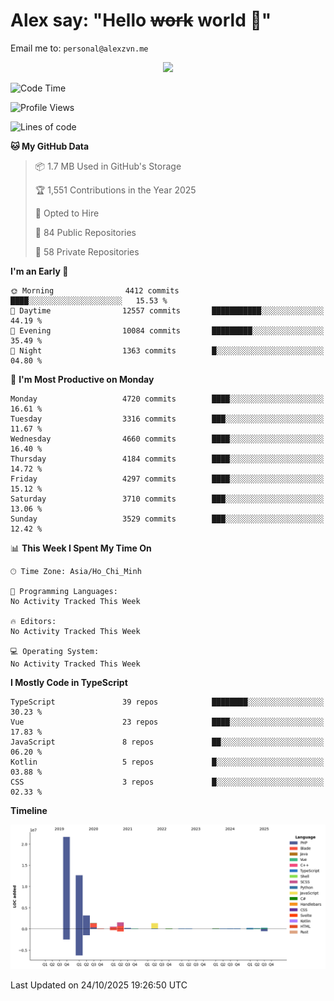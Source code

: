# Alex say: "Hello ~~work~~ world 🐾"
Email me to: `personal@alexzvn.me`


<p align=center>
  <a href="https://skillicons.dev">
    <img src="https://skillicons.dev/icons?i=ts,js,php,nodejs,bun,vue,nuxt,react,svelte,tauri,laravel,rust,mongodb,docker,electron,redis,rabbitmq,tailwind,git,cloudflare,elysia,mysql,nginx,rollupjs,sentry,ubuntu,yarn,html,css,vite" />
  </a>
</p>

<!--START_SECTION:waka-->
![Code Time](http://img.shields.io/badge/Code%20Time-1%2C066%20hrs%2055%20mins-blue)

![Profile Views](http://img.shields.io/badge/Profile%20Views-2-blue)

![Lines of code](https://img.shields.io/badge/From%20Hello%20World%20I%27ve%20Written-43.7%20million%20lines%20of%20code-blue)

**🐱 My GitHub Data** 

> 📦 1.7 MB Used in GitHub's Storage 
 > 
> 🏆 1,551 Contributions in the Year 2025
 > 
> 💼 Opted to Hire
 > 
> 📜 84 Public Repositories 
 > 
> 🔑 58 Private Repositories 
 > 
**I'm an Early 🐤** 

```text
🌞 Morning                4412 commits        ████░░░░░░░░░░░░░░░░░░░░░   15.53 % 
🌆 Daytime                12557 commits       ███████████░░░░░░░░░░░░░░   44.19 % 
🌃 Evening                10084 commits       █████████░░░░░░░░░░░░░░░░   35.49 % 
🌙 Night                  1363 commits        █░░░░░░░░░░░░░░░░░░░░░░░░   04.80 % 
```
📅 **I'm Most Productive on Monday** 

```text
Monday                   4720 commits        ████░░░░░░░░░░░░░░░░░░░░░   16.61 % 
Tuesday                  3316 commits        ███░░░░░░░░░░░░░░░░░░░░░░   11.67 % 
Wednesday                4660 commits        ████░░░░░░░░░░░░░░░░░░░░░   16.40 % 
Thursday                 4184 commits        ████░░░░░░░░░░░░░░░░░░░░░   14.72 % 
Friday                   4297 commits        ████░░░░░░░░░░░░░░░░░░░░░   15.12 % 
Saturday                 3710 commits        ███░░░░░░░░░░░░░░░░░░░░░░   13.06 % 
Sunday                   3529 commits        ███░░░░░░░░░░░░░░░░░░░░░░   12.42 % 
```


📊 **This Week I Spent My Time On** 

```text
🕑︎ Time Zone: Asia/Ho_Chi_Minh

💬 Programming Languages: 
No Activity Tracked This Week

🔥 Editors: 
No Activity Tracked This Week

💻 Operating System: 
No Activity Tracked This Week
```

**I Mostly Code in TypeScript** 

```text
TypeScript               39 repos            ████████░░░░░░░░░░░░░░░░░   30.23 % 
Vue                      23 repos            ████░░░░░░░░░░░░░░░░░░░░░   17.83 % 
JavaScript               8 repos             ██░░░░░░░░░░░░░░░░░░░░░░░   06.20 % 
Kotlin                   5 repos             █░░░░░░░░░░░░░░░░░░░░░░░░   03.88 % 
CSS                      3 repos             █░░░░░░░░░░░░░░░░░░░░░░░░   02.33 % 
```



**Timeline**

![Lines of Code chart](https://raw.githubusercontent.com/alexzvn/alexzvn/main/assets/bar_graph.png)


 Last Updated on 24/10/2025 19:26:50 UTC
<!--END_SECTION:waka-->
